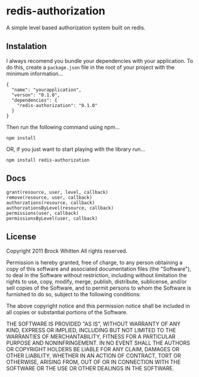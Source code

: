 # redis-authorization

A simple level based authorization system built on redis.

## Instalation

I always recomend you bundle your dependencies with your application. To do
this, create a `package.json` file in the root of your project with the minimum
information...

    {
      "name": "yourapplication",
      "verson": "0.1.0",
      "dependencies": {
        "redis-authorization": "0.1.0"
      }
    }

Then run the following command using npm...

    npm install

OR, if you just want to start playing with the library run...

    npm install redis-authorization

## Docs

    grant(resource, user, level, callback)
    remove(resource, user, callback)
    authorzations(resource, callback)
    authorzationsByLevel(resource, callback)
    permissions(user, callback)
    permissionsByLevel(user, callback)

## License

Copyright 2011 Brock Whitten
All rights reserved.

Permission is hereby granted, free of charge, to any person
obtaining a copy of this software and associated documentation
files (the "Software"), to deal in the Software without
restriction, including without limitation the rights to use,
copy, modify, merge, publish, distribute, sublicense, and/or sell
copies of the Software, and to permit persons to whom the
Software is furnished to do so, subject to the following
conditions:

The above copyright notice and this permission notice shall be
included in all copies or substantial portions of the Software.

THE SOFTWARE IS PROVIDED "AS IS", WITHOUT WARRANTY OF ANY KIND,
EXPRESS OR IMPLIED, INCLUDING BUT NOT LIMITED TO THE WARRANTIES
OF MERCHANTABILITY, FITNESS FOR A PARTICULAR PURPOSE AND
NONINFRINGEMENT. IN NO EVENT SHALL THE AUTHORS OR COPYRIGHT
HOLDERS BE LIABLE FOR ANY CLAIM, DAMAGES OR OTHER LIABILITY,
WHETHER IN AN ACTION OF CONTRACT, TORT OR OTHERWISE, ARISING
FROM, OUT OF OR IN CONNECTION WITH THE SOFTWARE OR THE USE OR
OTHER DEALINGS IN THE SOFTWARE.

